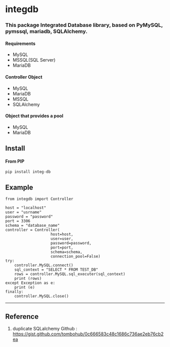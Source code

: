 # integdb
### This package Integrated Database library, based on PyMySQL, pymssql, mariadb, SQLAlchemy.

#### Requirements
- MySQL
- MSSQL(SQL Server)
- MariaDB

#### Controller Object
- MySQL
- MariaDB
- MSSQL
- SQLAlchemy

#### Object that provides a pool
- MySQL
- MariaDB

## Install
#### From PIP
```
pip install integ-db
```
## Example
```
from integdb import Controller

host = "localhost"
user = "usrname"
password = "password"
port = 3306
schema = "database_name"
controller = Controller(
                    host=host,
                    user=user,
                    password=password,
                    port=port,
                    schema=schema,
                    connection_pool=False)
try:
    controller.MySQL.connect()
    sql_context = "SELECT * FROM TEST_DB"
    rows = controller.MySQL.sql_executer(sql_context)
    print (rows)
except Exception as e:
    print (e)
finally:
    controller.MySQL.close()
```

---
## Reference
1. duplicate SQLalchemy 
Github : https://gist.github.com/tombohub/0c666583c48c1686c736ae2eb76cb2ea